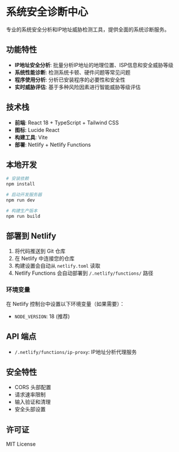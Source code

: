 # 系统安全诊断中心

专业的系统安全分析和IP地址威胁检测工具，提供全面的系统诊断服务。

## 功能特性

- **IP地址安全分析**: 批量分析IP地址的地理位置、ISP信息和安全威胁等级
- **系统性能诊断**: 检测系统卡顿、硬件问题等常见问题
- **程序使用分析**: 分析已安装程序的必要性和安全性
- **实时威胁评估**: 基于多种风险因素进行智能威胁等级评估

## 技术栈

- **前端**: React 18 + TypeScript + Tailwind CSS
- **图标**: Lucide React
- **构建工具**: Vite
- **部署**: Netlify + Netlify Functions

## 本地开发

```bash
# 安装依赖
npm install

# 启动开发服务器
npm run dev

# 构建生产版本
npm run build
```

## 部署到 Netlify

1. 将代码推送到 Git 仓库
2. 在 Netlify 中连接您的仓库
3. 构建设置会自动从 `netlify.toml` 读取
4. Netlify Functions 会自动部署到 `/.netlify/functions/` 路径

### 环境变量

在 Netlify 控制台中设置以下环境变量（如果需要）：

- `NODE_VERSION`: 18 (推荐)

## API 端点

- `/.netlify/functions/ip-proxy`: IP地址分析代理服务

## 安全特性

- CORS 头部配置
- 请求速率限制
- 输入验证和清理
- 安全头部设置

## 许可证

MIT License